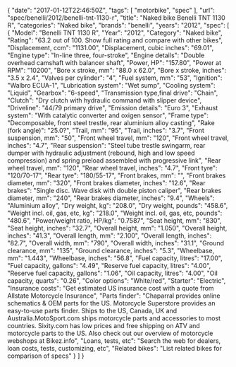 {
    "date": "2017-01-12T22:46:50Z",
    "tags": [
        "motorbike",
        "spec"
    ],
    "url": "spec\/benelli\/2012\/benelli-tnt-1130-r",
    "title": "Naked bike Benelli TNT 1130 R",
    "categories": "Naked bike",
    "brands": "benelli",
    "years": "2012",
    "spec": [
        {
            "Model": "Benelli TNT 1130 R",
            "Year": "2012",
            "Category": "Naked bike",
            "Rating": "63.2 out of 100. Show full rating and compare with other bikes",
            "Displacement, ccm": "1131.00",
            "Displacement, cubic inches": "69.01",
            "Engine type": "In-line three, four-stroke",
            "Engine details": "Double overhead camshaft with balancer shaft",
            "Power, HP": "157.80",
            "Power at RPM": "10200",
            "Bore x stroke, mm": "88.0 x 62.0",
            "Bore x stroke, inches": "3.5 x 2.4",
            "Valves per cylinder": "4",
            "Fuel system, mm": "53",
            "Ignition": "Walbro ECUA-1",
            "Lubrication system": "Wet sump",
            "Cooling system": "Liquid",
            "Gearbox": "6-speed",
            "Transmission type,final drive": "Chain",
            "Clutch": "Dry clutch with hydraulic command with slipper device",
            "Driveline": "44\/79 primary drive",
            "Emission details": "Euro 3",
            "Exhaust system": "With catalytic converter and oxigen sensor",
            "Frame type": "Decomposable, front steel trestle, rear aluminium alloy casting",
            "Rake (fork angle)": "25.0?",
            "Trail, mm": "95",
            "Trail, inches": "3.7",
            "Front suspension, mm": "50",
            "Front wheel travel, mm": "120",
            "Front wheel travel, inches": "4.7",
            "Rear suspension": "Steel tube trestle swingarm, rear dumper with hydraulic adjustment (rebound, high and low speed compression) and spring preload assembled with progressive link",
            "Rear wheel travel, mm": "120",
            "Rear wheel travel, inches": "4.7",
            "Front tyre": "120\/70-17",
            "Rear tyre": "180\/55-17",
            "Front brakes, mm": "",
            "Front brakes diameter, mm": "320",
            "Front brakes diameter, inches": "12.6",
            "Rear brakes": "Single disc. Wave disk with double piston caliper",
            "Rear brakes diameter, mm": "240",
            "Rear brakes diameter, inches": "9.4",
            "Wheels": "Aluminium alloy",
            "Dry weight, kg": "208.0",
            "Dry weight, pounds": "458.6",
            "Weight incl. oil, gas, etc, kg": "218.0",
            "Weight incl. oil, gas, etc, pounds": "480.6",
            "Power\/weight ratio, HP\/kg": "0.7587",
            "Seat height, mm": "830",
            "Seat height, inches": "32.7",
            "Overall height, mm": "1.050",
            "Overall height, inches": "41.3",
            "Overall length, mm": "2.100",
            "Overall length, inches": "82.7",
            "Overall width, mm": "790",
            "Overall width, inches": "31.1",
            "Ground clearance, mm": "135",
            "Ground clearance, inches": "5.3",
            "Wheelbase, mm": "1.443",
            "Wheelbase, inches": "56.8",
            "Fuel capacity, litres": "17.00",
            "Fuel capacity, gallons": "4.49",
            "Reserve fuel capacity, litres": "4.00",
            "Reserve fuel capacity, gallons": "1.06",
            "Oil capacity, litres": "4.00",
            "Oil capacity, quarts": "0.26",
            "Color options": "White\/red",
            "Starter": "Electric",
            "Insurance costs": "Get estimated US insurance cost with a quote from Allstate Motorcycle Insurance",
            "Parts finder": "Chaparral provides online schematics & OEM parts for the US.   Motorcycle Superstore provides an easy-to-use parts finder. Ships to the US, Canada, UK and Australia.MotoSport.com ships motorcycle parts and accessories to most countries.    Sixity.com has low prices and free shipping on ATV and motorcycle parts to the US. Also check out our overview of motorcycle webshops at Bikez.info",
            "Loans, tests, etc": "Search the web for dealers, loan costs, tests, customizing, etc",
            "Related bikes": "List related bikes for comparison of specs"
        }
    ]
}
